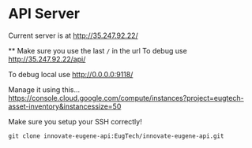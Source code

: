 # API Server
Current server is at http://35.247.92.22/

** Make sure you use the last `/` in the url
To debug use http://35.247.92.22/api/


To debug local use http://0.0.0.0:9118/



Manage it using this...
https://console.cloud.google.com/compute/instances?project=eugtech-asset-inventory&instancessize=50


Make sure you setup your SSH correctly!

    git clone innovate-eugene-api:EugTech/innovate-eugene-api.git